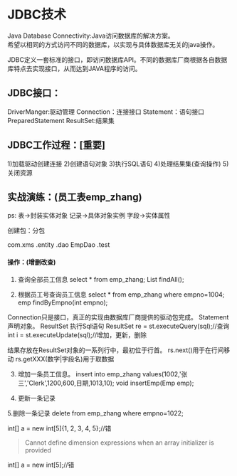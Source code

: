 # JDBC技术

Java Database Connectivity:Java访问数据库的解决方案。  
希望以相同的方式访问不同的数据库，以实现与具体数据库无关的java操作。

JDBC定义一套标准的接口，即访问数据库API。不同的数据库厂商根据各自数据库特点去实现接口，从而达到JAVA程序的访问。

## JDBC接口：
DriverManger:驱动管理
Connection：连接接口
Statement：语句接口
PreparedStatement
ResultSet:结果集

## JDBC工作过程：[重要]
1)加载驱动创建连接
2)创建语句对象
3)执行SQL语句
4)处理结果集(查询操作)
5)关闭资源

## 实战演练：(员工表emp_zhang)
ps:
表->封装实体对象
记录->具体对象实例
字段->实体属性

创建包：分包

com.xms
        .entity
        .dao
            EmpDao
        .test


#### 操作：(增删改查)
1. 查询全部员工信息
select * from emp_zhang;
List<Emp> findAll();

2. 根据员工号查询员工信息
select * from emp_zhang where empno=1004;
emp findByEmpno(int empno);

Connection只是接口，真正的实现由数据库厂商提供的驱动包完成。
Statement 声明对象。
ResultSet 执行Sql语句
    ResultSet re = st.executeQuery(sql);//查询
    int i = st.executeUpdate(sql);//增加，更新，删除

结果存放在ResultSet对象的一系列行中，最初位于行首。
rs.next()用于在行间移动
rs.getXXX(数字|字段名)用于取数据

3. 增加一条员工信息。
insert into emp_zhang values(1002,'张三','Clerk',1200,600,日期,1013,10);
void insertEmp(Emp emp);

4. 更新一条记录


5.删除一条记录
delete from emp_zhang where empno=1022;

int[] a = new int[5]{1, 2, 3, 4, 5};//错
>Cannot define dimension expressions when an array initializer is provided

int[] a = new int[5];//错

